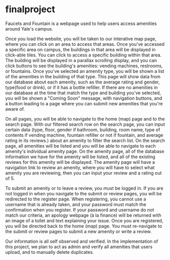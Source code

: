 # finalproject
Faucets and Fountain is a webpage used to help users access amenities around Yale's campus.

Once you load the website, you will be taken to our interative map page, where you can click on an area to access that areas. Once you've accessed a specific area on campus, the buildings in that area will be displayed in click-able tiles. You can click to access a specific building within that area. The building will be displayed in a parallax scrolling display, and you can click buttons to see the building's amenities: vending machines, restrooms, or fountains. Once you've selected an amenity type, you will be shown a list of the amenities in the building of that type. This page will show data from our database about each amenity, such as the average rating and gender, type(food or drink), or if it has a bottle refiller. If there are no amenities in our database at the time that match the type and building you've selected, you will be shown a "Coming Soon" message, with navigation buttons, and a button leading to a page where you can submit new amenities that you're aware of.

On all pages, you will be able to navigate to the home (map) page and to the search page. With our filtered search row on the search page, you can input certain data (type, floor, gender if bathroom, building, room name, type of contents if vending machine, fountain refiller or not if fountain, and average rating in its reviews.) about an amenity to filter the search list. On the search page, all amenities will be listed and you will be able to navigate to each amenity's individual amenity page. On the amenity page, all of the database information we have for the amenity will be listed, and all of the existing reviews for this amenity will be displayed. The amenity page will have a navigation link to review an amenity, where you will have to select what amenity you are reviewing, then you can input your review and a rating out of 5. 

To submit an amenity or to leave a review, you must be logged in. If you are not logged in when you navigate to the submit or review pages, you will be redirected to the register page. When registering, you cannot use a username that is already taken, and your password must match the confirmation when you register. If your password and username do not match our criteria, an apology webpage (à la finance) will be returned with an image of a toilet and text explaining your issue. Once you are registered, you will be directed back to the home (map) page. You must re-navigate to the submit or review pages to submit a new amenity or write a review. 

Our information is all self observed and verified. In the implementation of this project, we plan to act as admin and verify all amenities that users upload, and to manually delete duplicates. 
